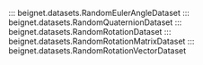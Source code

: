 ::: beignet.datasets.RandomEulerAngleDataset
::: beignet.datasets.RandomQuaternionDataset
::: beignet.datasets.RandomRotationDataset
::: beignet.datasets.RandomRotationMatrixDataset
::: beignet.datasets.RandomRotationVectorDataset
